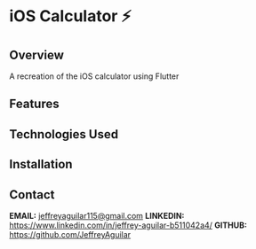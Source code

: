 # iOS Calculator ⚡️ 

## Overview

A recreation of the iOS calculator using Flutter

## Features

## Technologies Used

## Installation

## Contact

**EMAIL:** jeffreyaguilar115@gmail.com
**LINKEDIN:** https://www.linkedin.com/in/jeffrey-aguilar-b511042a4/
**GITHUB:** https://github.com/JeffreyAguilar
